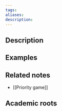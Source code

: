 ```yaml
---
tags: 
aliases: 
description:
---
```


## Description


## Examples 


## Related notes 
- [[Priority game]]

## Academic roots
